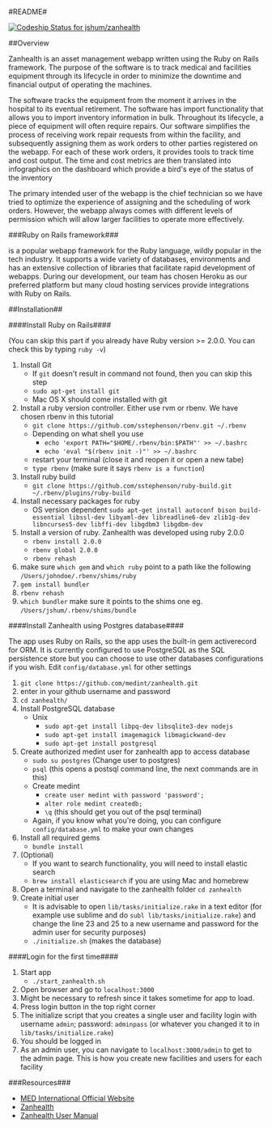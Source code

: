 #README#

[ ![Codeship Status for jshum/zanhealth](https://www.codeship.io/projects/8ae7f2a0-a264-0131-463c-7af97f1694a8/status?branch=master)](https://www.codeship.io/projects/18452)

##Overview

Zanhealth is an asset management webapp written using the Ruby on Rails framework. The purpose of the software is to track medical and facilities equipment through its lifecycle in order to minimize the downtime and financial output of operating the machines. 

The software tracks the equipment from the moment it arrives in the hospital to its eventual retirement. The software has import functionality that allows you to import inventory information in bulk. Throughout its lifecycle, a piece of equipment will often require repairs. Our software simplifies the process of receiving work repair requests from within the facility, and subsequently assigning them as work orders to other parties registered on the webapp. For each of these work orders, it provides tools to track time and cost output. The time and cost metrics are then translated into infographics on the dashboard which provide a bird's eye of the status of the inventory

The primary intended user of the webapp is the chief technician so we have tried to optimize the experience of assigning and the scheduling of work orders. However, the webapp always comes with different levels of permission which will allow larger facilities to operate more effectively.


###Ruby on Rails framework###

is a popular webapp framework for the Ruby language, wildly popular in the tech industry. It supports a wide variety of databases, environments and has an extensive collection of libraries that facilitate rapid development of webapps. During our development, our team has chosen Heroku as our preferred platform but many cloud hosting services provide integrations with Ruby on Rails.



##Installation##

####Install Ruby on Rails####

(You can skip this part if you already have Ruby version >= 2.0.0. You can check this by typing ```ruby -v```)

1. Install Git
	* If ```git``` doesn't result in command not found, then you can skip this step
	* ```sudo apt-get install git```
	* Mac OS X should come installed with git
2. Install a ruby version controller. Either use rvm or rbenv. We have chosen rbenv in this tutorial
	* ```git clone https://github.com/sstephenson/rbenv.git ~/.rbenv```
	* Depending on what shell you use
		* ```echo 'export PATH="$HOME/.rbenv/bin:$PATH"' >> ~/.bashrc```
		* ```echo 'eval "$(rbenv init -)"' >> ~/.bashrc```
	*  restart your terminal (close it and reopen it or open a new tabe)
	*  ```type rbenv``` (make sure it says ```rbenv is a function```)
3. Install ruby build
	* ```git clone https://github.com/sstephenson/ruby-build.git ~/.rbenv/plugins/ruby-build```
4. Install necessary packages for ruby
	* OS version dependent ```sudo apt-get install autoconf bison build-essential libssl-dev libyaml-dev libreadline6-dev zlib1g-dev libncurses5-dev libffi-dev libgdbm3 libgdbm-dev```
9. Install a version of ruby. Zanhealth was developed using ruby 2.0.0
	* ```rbenv install 2.0.0```
	* ```rbenv global 2.0.0```
	* ```rbenv rehash```
12. make sure ```which gem``` and ```which ruby``` point to a path like the following ```/Users/johndoe/.rbenv/shims/ruby```
13. ```gem install bundler```
14. ```rbenv rehash```
15. ```which bundler``` make sure it points to the shims one eg. ```/Users/jshum/.rbenv/shims/bundle```


####Install Zanhealth using Postgres database####

The app uses Ruby on Rails, so the app uses the built-in gem activerecord for ORM. It is currently configured to use PostgreSQL as the SQL persistence store but you can choose to use other databases configurations if you wish. Edit `config/database.yml` for other settings

1. ```git clone https://github.com/medint/zanhealth.git```
2. enter in your github username and password
3. ```cd zanhealth/```
4. Install PostgreSQL database
	* Unix
		* ```sudo apt-get install libpq-dev libsqlite3-dev nodejs ```
		* ```sudo apt-get install imagemagick libmagickwand-dev```
		* ```sudo apt-get install postgresql```
5. Create authorized medint user for zanhealth app to access database
	* ```sudo su postgres``` (Change user to postgres)
	* ```psql``` (this opens a postsql command line, the next commands are in this)
	* Create medint
		* ```create user medint with password 'password';```
		* ```alter role medint createdb;```
		* ```\q``` (this should get you out of the psql terminal)
	* Again, if you know what you're doing, you can configure `config/database.yml` to make your own changes
6. Install all required gems
	* ```bundle install```
7. (Optional)
	* If you want to search functionality, you will need to install elastic search
	* ```brew install elasticsearch``` if you are using Mac and homebrew
8. Open a terminal and navigate to the zanhealth folder ```cd zanhealth```
9. Create initial user
	* It is advisable to open ```lib/tasks/initialize.rake``` in a text editor (for example use sublime and do ```subl lib/tasks/initialize.rake```) and change the line 23 and 25 to a new username and password for the admin user for security purposes)
	* ```./initialize.sh``` (makes the database)

####Login for the first time####

1. Start app
	* ```./start_zanhealth.sh```
2. Open browser and go to ```localhost:3000```
3. Might be necessary to refresh since it takes sometime for app to load.
4. Press login button in the top right corner
5. The initialize script that you  creates a single user and facility
login with username ```admin```; password: ```adminpass``` (or whatever you changed it to in ```lib/tasks/initialize.rake```)
6. You should be logged in
7. As an admin user, you can navigate to ```localhost:3000/admin``` to get to the admin page. This is how you create new facilities and users for each facility


###Resources###
 
* [MED International Official Website](http://medinternational-us.org)
* [Zanhealth](http://zanhealth.co) 
* [Zanhealth User Manual](http://medint.github.io/zanhealth-manual/)
